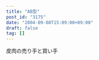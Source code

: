 ```yaml
---
title: "AB型"
post_id: "3175"
date: "2004-09-08T15:09:00+09:00"
draft: false
tag: []
---
```



皮肉の売り手と買い手
